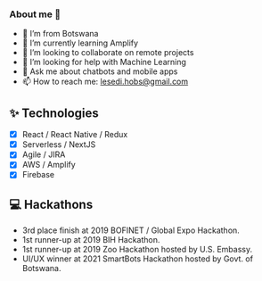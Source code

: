 ### About me 👋

- 🔭 I’m from Botswana
- 🌱 I’m currently learning Amplify
- 👯 I’m looking to collaborate on remote projects
- 🤔 I’m looking for help with Machine Learning
- 💬 Ask me about chatbots and mobile apps
- 📫 How to reach me: lesedi.hobs@gmail.com

## ✨ Technologies

-   [x] React / React Native / Redux
-   [x] Serverless / NextJS
-   [x] Agile / JIRA
-   [x] AWS / Amplify
-   [x] Firebase

## 💻 Hackathons

- 3rd place finish at 2019 BOFINET / Global Expo Hackathon.
- 1st runner-up at 2019 BIH Hackathon.
- 1st runner-up at 2019 Zoo Hackathon hosted by U.S. Embassy.
- UI/UX winner at 2021 SmartBots Hackathon hosted by Govt. of Botswana.
